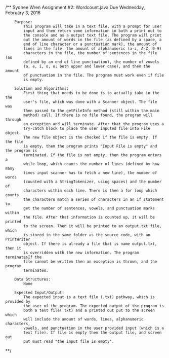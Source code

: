 /**
 		Sydnee Wren
 		Assignment #2: Wordcount.java
 		Due Wednesday, February 3, 2016
 		
 		Purpose:
 			This program will take in a text file, with a prompt for user
 			input and then return some information in both a print out to
 			the console and as a output text file. The program will print
 			out the amount of words in the file (as defined by a space, a 
 			end of line character or a punctuation mark), the amount of 
 			lines in the file, the amount of alphanumeric (a-z, A-Z, 0-9) 
 			characters in the file, the number of sentences in the file (as
 			defined by an end of line punctuation), the number of vowels 
 			(a, e, i, o, u; both upper and lower case), and then the amount
 			of punctuation in the file. The program must work even if file 
 			is empty.
 		
 		Solution and Algorithms:
 			First thing that needs to be done is to actually take in the the
 			user's file, which was done with a Scanner object. The file was
 			then passed to the getFileInfo method (still within the main 
 			method) call. If there is no file found, the program will through
 			an exception and will terminate. After that the program uses a 
 			try-catch block to place the user inputed file into File object. 
 			The new file object is the checked if the file is empty. If the file 
 			is empty, then the program prints "Input File is empty" and the program is 
 			terminated. If the file is not empty, then the program enters a 
 			while loop, which counts the number of lines (defined by how many
 			times input scanner has to fetch a new line), the number of words
 			(counted with a StringTokenizer, using spaces) and the number of 
 			characters within each line. There is then a for loop which counts
 			the characters match a series of characters in an if statement to 
 			get the number of sentences, vowels, and punctuation marks within
 			the file. After that information is counted up, it will be printed
 			to the screen. Then it will be printed to an output.txt file, which 
 			is stored in the same folder as the source code, with an PrintWriter
 			object. If there is already a file that is name output.txt, then it 
 			is overridden with the new information. The program terminatesIf the 
 			file cannot be written then an exception is thrown, and the program 
 			terminates. 
 						
 		Data Structures:
 			None
 		
 		Expected Input/Output:
 			The expected input is a text file (.txt) pathway, which is provided by
 			the user of the program. The expected output of the program is
 			both a text file(.txt) and a printed out put to the screen which
 			will include the amount of words, lines, alphanumeric characters,
 			vowels, and punctuation in the user provided input (which is a 
 			text file). If file is empty then the output file, and screen out
 			put must read "the input file is empty".
 		
 **/
